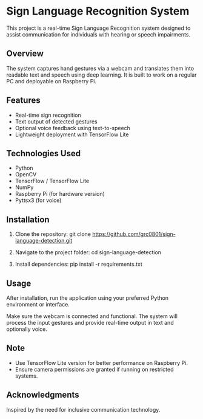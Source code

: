 # Sign Language Recognition System

This project is a real-time Sign Language Recognition system designed to assist communication for individuals with hearing or speech impairments.

## Overview

The system captures hand gestures via a webcam and translates them into readable text and speech using deep learning. It is built to work on a regular PC and deployable on Raspberry Pi.

## Features

- Real-time sign recognition
- Text output of detected gestures
- Optional voice feedback using text-to-speech
- Lightweight deployment with TensorFlow Lite

## Technologies Used

- Python
- OpenCV
- TensorFlow / TensorFlow Lite
- NumPy
- Raspberry Pi (for hardware version)
- Pyttsx3 (for voice)

## Installation

1. Clone the repository:
   git clone https://github.com/grc0801/sign-language-detection.git

2. Navigate to the project folder:
   cd sign-language-detection

3. Install dependencies:
   pip install -r requirements.txt

## Usage

After installation, run the application using your preferred Python environment or interface.

Make sure the webcam is connected and functional. The system will process the input gestures and provide real-time output in text and optionally voice.

## Note

- Use TensorFlow Lite version for better performance on Raspberry Pi.
- Ensure camera permissions are granted if running on restricted systems.

## Acknowledgments

Inspired by the need for inclusive communication technology.
